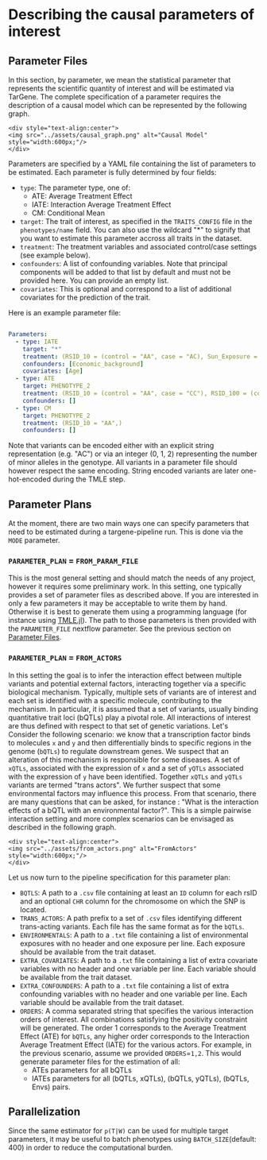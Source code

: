 # Describing the causal parameters of interest

## Parameter Files

In this section, by parameter, we mean the statistical parameter that represents the scientific quantity of interest and will be estimated via TarGene. The complete specification of a parameter requires the description of a causal model which can be represented by the following graph.

```@raw html
<div style="text-align:center">
<img src="../assets/causal_graph.png" alt="Causal Model" style="width:600px;"/>
</div>
```

Parameters are specified by a YAML file containing the list of parameters to be estimated. Each parameter is fully determined by four fields:

- `type`: The parameter type, one of:
  - ATE: Average Treatment Effect
  - IATE: Interaction Average Treatment Effect
  - CM: Conditional Mean
- `target`: The trait of interest, as specified in the `TRAITS_CONFIG` file in the `phenotypes/name` field. You can also use the wildcard "*" to signify that you want to estimate this parameter accross all traits in the dataset.
- `treatment`: The treatment variables and associated control/case settings (see example below).
- `confounders`: A list of confounding variables. Note that principal components will be added to that list by default and must not be provided here. You can provide an empty list.
- `covariates`: This is optional and correspond to a list of additional covariates for the prediction of the trait.

Here is an example parameter file:

```yaml

Parameters:
  - type: IATE
    target: "*"
    treatment: (RSID_10 = (control = "AA", case = "AC), Sun_Exposure = (control = 1, case = 0))
    confounders: [Economic_background]
    covariates: [Age]
  - type: ATE
    target: PHENOTYPE_2
    treatment: (RSID_10 = (control = "AA", case = "CC"), RSID_100 = (control = "GC", case = "CC"))
    confounders: []
  - type: CM
    target: PHENOTYPE_2
    treatment: (RSID_10 = "AA",)
    confounders: []
```

Note that variants can be encoded either with an explicit string representation (e.g. "AC") or via an integer (0, 1, 2) representing the number of minor alleles in the genotype. All variants in a parameter file should however respect the same encoding. String encoded variants are later one-hot-encoded during the TMLE step.

## Parameter Plans

At the moment, there are two main ways one can specify parameters that need to be estimated during a targene-pipeline run. This is done via the `MODE` parameter.

### `PARAMETER_PLAN` = `FROM_PARAM_FILE`

This is the most general setting and should match the needs of any project, however it requires some preliminary work. In this setting, one typically provides a set of parameter files as described above. If you are interested in only a few parameters it may be acceptable to write them by hand. Otherwise it is best to generate them using a programming language (for instance using [TMLE.jl](https://targene.github.io/TMLE.jl/stable/)). The path to those parameters is then provided with the `PARAMETER_FILE` nextflow parameter. See the previous section on [Parameter Files](@ref).

### `PARAMETER_PLAN` = `FROM_ACTORS`

In this setting the goal is to infer the interaction effect between multiple variants and potential external factors, interacting together via a specific biological mechanism. Typically, multiple sets of variants are of interest and each set is identified with a specific molecule, contributing to the mechanism. In particular, it is assumed that a set of variants, usually binding quantitative trait loci (bQTLs) play a pivotal role. All interactions of interest are thus defined with respect to that set of genetic variations. Let's Consider the following scenario: we know that a transcription factor binds to molecules `x` and `y` and then differentially binds to specific regions in the genome (`bQTLs`) to regulate downstream genes. We suspect that an alteration of this mechanism is responsible for some diseases. A set of `xQTLs`, associated with the expression of `x` and a set of `yQTLs` associated with the expression of `y` have been identified. Together `xQTLs` and `yQTLs` variants are termed "trans actors". We further suspect that some environmental factors may influence this process. From that scenario, there are many questions that can be asked, for instance : "What is the interaction effects of a bQTL with an environmental factor?". This is a simple pairwise interaction setting and more complex scenarios can be envisaged as described in the following graph.

```@raw html
<div style="text-align:center">
<img src="../assets/from_actors.png" alt="FromActors" style="width:600px;"/>
</div>
```

Let us now turn to the pipeline specification for this parameter plan:

- `BQTLS`: A path to a `.csv` file containing at least an `ID` column for each rsID and an optional `CHR` column for the chromosome on which the SNP is located.
- `TRANS_ACTORS`: A path prefix to a set of `.csv` files identifying different trans-acting variants. Each file has the same format as for the `bQTLs`.
- `ENVIRONMENTALS`: A path to a `.txt` file containing a list of environmental exposures with no header and one exposure per line. Each exposure should be available from the trait dataset.
- `EXTRA_COVARIATES`: A path to a `.txt` file containing a list of extra covariate variables with no header and one variable per line. Each variable should be available from the trait dataset.
- `EXTRA_CONFOUNDERS`: A path to a `.txt` file containing a list of extra confounding variables with no header and one variable per line. Each variable should be available from the trait dataset.
- `ORDERS`: A comma separated string that specifies the various interaction orders of interest. All combinations satisfying the positivity constraint will be generated. The order 1 corresponds to the Average Treatment Effect (ATE) for `bQTLs`, any higher order corresponds to the Interaction Average Treatment Effect (IATE) for the various actors. For example, in the previous scenario, assume we provided `ORDERS`=`1,2`. This would generate parameter files for the estimation of all:
  - ATEs parameters for all bQTLs
  - IATEs parameters for all (bQTLs, xQTLs), (bQTLs, yQTLs), (bQTLs, Envs) pairs.

## Parallelization

Since the same estimator for `p(T|W)` can be used for multiple target parameters, it may be useful to batch phenotypes using `BATCH_SIZE`(default: 400) in order to reduce the computational burden.
